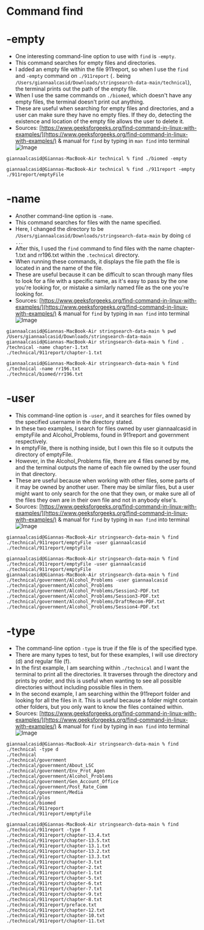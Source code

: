 # Command find
# -empty
* One interesting command-line option to use with `find` is `-empty`.
* This command searches for empty files and directories.
* I added an empty file within the file 911report, so when I use the `find` and `-empty` command on `./911report` (`.` being `/Users/giannaalcasid/Downloads/stringsearch-data-main/technical`), the terminal prints out the path of the empty file.
* When I use the same commands on `./biomed`, which doesn't have any empty files, the terminal doesn't print out anything.
* These are useful when searching for empty files and directories, and a user can make sure they have no empty files. If they do, detecting the existence and location of the empty file allows the user to delete it.
* Sources: [https://www.geeksforgeeks.org/find-command-in-linux-with-examples/](https://www.geeksforgeeks.org/find-command-in-linux-with-examples/) & manual for `find` by typing in `man find` into terminal
![Image](lab3_1)  
```
giannaalcasid@Giannas-MacBook-Air technical % find ./biomed -empty
```
```
giannaalcasid@Giannas-MacBook-Air technical % find ./911report -empty
./911report/emptyFile
```

# -name
* Another command-line option is `-name`.
* This command searches for files with the name specified.
* Here, I changed the directory to be `/Users/giannaalcasid/Downloads/stringsearch-data-main` by doing `cd ..`.
* After this, I used the `find` command to find files with the name chapter-1.txt and rr196.txt within the `.technical` directory.
* When running these commands, it displays the file path the file is located in and the name of the file.
* These are useful because it can be difficult to scan through many files to look for a file with a specific name, as it's easy to pass by the one you're looking for, or mistake a similarly named file as the one you're looking for.
* Sources: [https://www.geeksforgeeks.org/find-command-in-linux-with-examples/](https://www.geeksforgeeks.org/find-command-in-linux-with-examples/) & manual for `find` by typing in `man find` into terminal
![Image](lab3_2)
```
giannaalcasid@Giannas-MacBook-Air stringsearch-data-main % pwd
/Users/giannaalcasid/Downloads/stringsearch-data-main
giannaalcasid@Giannas-MacBook-Air stringsearch-data-main % find .
/technical -name chapter-1.txt
./technical/911report/chapter-1.txt
```
```
giannaalcasid@Giannas-MacBook-Air stringsearch-data-main % find ./technical -name rr196.txt    
./technical/biomed/rr196.txt
```

# -user
* This command-line option is `-user`, and it searches for files owned by the specified username in the directory stated.
* In these two examples, I search for files owned by user giannaalcasid in emptyFile and Alcohol_Problems, found in 911report and government respectively.
* In emptyFile, there is nothing inside, but I own this file so it outputs the directory of emptyFile.
* However, in the Alcohol_Problems file, there are 4 files owned by me, and the terminal outputs the name of each file owned by the user found in that directory.
* These are useful because when working with other files, some parts of it may be owned by another user. There may be similar files, but a user might want to only search for the one that they own, or make sure all of the files they own are in their own file and not in anybody else's.
* Sources: [https://www.geeksforgeeks.org/find-command-in-linux-with-examples/](https://www.geeksforgeeks.org/find-command-in-linux-with-examples/) & manual for `find` by typing in `man find` into terminal
![Image](lab3_3)
```
giannaalcasid@Giannas-MacBook-Air stringsearch-data-main % find ./technical/911report/emptyFile -user giannaalcasid
./technical/911report/emptyFile
```
```
giannaalcasid@Giannas-MacBook-Air stringsearch-data-main % find ./technical/911report/emptyFile -user giannaalcasid
./technical/911report/emptyFile
giannaalcasid@Giannas-MacBook-Air stringsearch-data-main % find ./technical/government/Alcohol_Problems -user giannaalcasid
./technical/government/Alcohol_Problems
./technical/government/Alcohol_Problems/Session2-PDF.txt
./technical/government/Alcohol_Problems/Session3-PDF.txt
./technical/government/Alcohol_Problems/DraftRecom-PDF.txt
./technical/government/Alcohol_Problems/Session4-PDF.txt
```

# -type
* The command-line option `-type` is true if the file is of the specified type.
* There are many types to test, but for these examples, I will use directory (d) and regular file (f).
* In the first example, I am searching within `./technical` and I want the terminal to print all the directories. It traverses through the directory and prints by order, and this is useful when wanting to see all possible directories without including possible files in them.
* In the second example, I am searching within the 911report folder and looking for all the files in it. This is useful because a folder might contain other folders, but you only want to know the files contained within.
* Sources: [https://www.geeksforgeeks.org/find-command-in-linux-with-examples/](https://www.geeksforgeeks.org/find-command-in-linux-with-examples/) & manual for `find` by typing in `man find` into terminal
![Image](lab3_4) 
```
giannaalcasid@Giannas-MacBook-Air stringsearch-data-main % find ./technical -type d
./technical
./technical/government
./technical/government/About_LSC
./technical/government/Env_Prot_Agen
./technical/government/Alcohol_Problems
./technical/government/Gen_Account_Office
./technical/government/Post_Rate_Comm
./technical/government/Media
./technical/plos
./technical/biomed
./technical/911report
./technical/911report/emptyFile
```
```
giannaalcasid@Giannas-MacBook-Air stringsearch-data-main % find ./technical/911report -type f
./technical/911report/chapter-13.4.txt
./technical/911report/chapter-13.5.txt
./technical/911report/chapter-13.1.txt
./technical/911report/chapter-13.2.txt
./technical/911report/chapter-13.3.txt
./technical/911report/chapter-3.txt
./technical/911report/chapter-2.txt
./technical/911report/chapter-1.txt
./technical/911report/chapter-5.txt
./technical/911report/chapter-6.txt
./technical/911report/chapter-7.txt
./technical/911report/chapter-9.txt
./technical/911report/chapter-8.txt
./technical/911report/preface.txt
./technical/911report/chapter-12.txt
./technical/911report/chapter-10.txt
./technical/911report/chapter-11.txt
```
